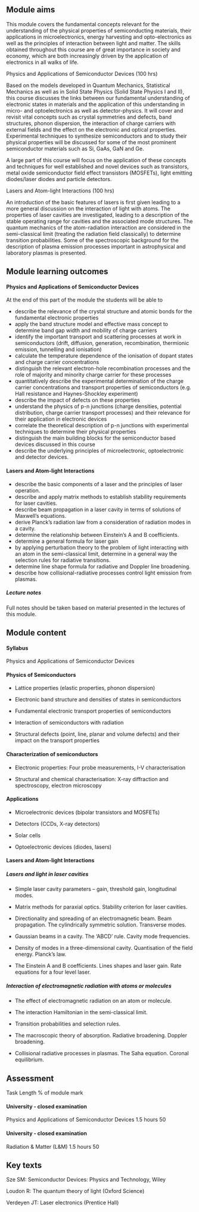 ## Module aims

This module covers the fundamental concepts relevant for the understanding of the physical properties of semiconducting materials, their applications in microelectronics, energy harvesting and opto-electronics as well as the principles of interaction between light and matter. The skills obtained throughout this course are of great importance in society and economy, which are both increasingly driven by the application of electronics in all walks of life.

Physics and Applications of Semiconductor Devices (100 hrs)

Based on the models developed in Quantum Mechanics, Statistical Mechanics as well as in Solid State Physics (Solid State Physics I and II), this course discusses the links between our fundamental understanding of electronic states in materials and the application of this understanding in micro- and optoelectronics as well as detector-physics. It will cover and revisit vital concepts such as crystal symmetries and defects, band structures, phonon dispersion, the interaction of charge carriers with external fields and the effect on the electronic and optical properties. Experimental techniques to synthesize semiconductors and to study their physical properties will be discussed for some of the most prominent semiconductor materials such as Si, GaAs, GaN and Ge.

A large part of this course will focus on the application of these concepts and techniques for well established and novel devices such as transistors, metal oxide semiconductor field effect transistors (MOSFETs), light emitting diodes/laser diodes and particle detectors.

Lasers and Atom-light Interactions (100 hrs)

An introduction of the basic features of lasers is first given leading to a more general discussion on the interaction of light with atoms. The properties of laser cavities are investigated, leading to a description of the stable operating range for cavities and the associated mode structures. The quantum mechanics of the atom-radiation interaction are considered in the semi-classical limit (treating the radiation field classically) to determine transition probabilities. Some of the spectroscopic background for the description of plasma emission processes important in astrophysical and laboratory plasmas is presented.

## Module learning outcomes

#### Physics and Applications of Semiconductor Devices

At the end of this part of the module the students will be able to

- describe the relevance of the crystal structure and atomic bonds for the fundamental electronic properties
- apply the band structure model and effective mass concept to determine band gap width and mobility of charge carriers
- identify the important transport and scattering processes at work in semiconductors (drift, diffusion, generation, recombination, thermionic emission, tunnelling and ionisation)
- calculate the temperature dependence of the ionisation of dopant states and charge carrier concentrations
- distinguish the relevant electron-hole recombination processes and the role of majority and minority charge carrier for these processes
- quantitatively describe the experimental determination of the charge carrier concentrations and transport properties of semiconductors (e.g. Hall resistance and Haynes-Shockley experiment)
- describe the impact of defects on these properties
- understand the physics of p-n junctions (charge densities, potential distribution, charge carrier transport processes) and their relevance for their application in electronic devices
- correlate the theoretical description of p-n junctions with experimental techniques to determine their physical properties
- distinguish the main building blocks for the semiconductor based devices discussed in this course
- describe the underlying principles of microelectronic, optoelectronic and detector devices.

#### Lasers and Atom-light Interactions

- describe the basic components of a laser and the principles of laser operation.
- describe and apply matrix methods to establish stability requirements for laser cavities.
- describe beam propagation in a laser cavity in terms of solutions of Maxwell’s equations.
- derive Planck’s radiation law from a consideration of radiation modes in a cavity.
- determine the relationship between Einstein’s A and B coefficients.
- determine a general formula for laser gain
- by applying perturbation theory to the problem of light interacting with an atom in the semi-classical limit, determine in a general way the selection rules for radiative transitions.
- determine line shape formula for radiative and Doppler line broadening.
- describe how collisional-radiative processes control light emission from plasmas.


##### Lecture notes

Full notes should be taken based on material presented in the lectures of this module.

## Module content

#### Syllabus

Physics and Applications of Semiconductor Devices

#### Physics of Semiconductors

- Lattice properties (elastic properties, phonon dispersion)

- Electronic band structure and densities of states in semiconductors

- Fundamental electronic transport properties of semiconductors

- Interaction of semiconductors with radiation

- Structural defects (point, line, planar and volume defects) and their impact on the transport properties

#### Characterization of semiconductors

- Electronic properties: Four probe measurements, I-V characterisation

- Structural and chemical characterisation: X-ray diffraction and spectroscopy, electron microscopy

#### Applications

- Microelectronic devices (bipolar transistors and MOSFETs)

- Detectors (CCDs, X-ray detectors)

- Solar cells

- Optoelectronic devices (diodes, lasers)

#### Lasers and Atom-light Interactions

##### Lasers and light in laser cavities

- Simple laser cavity parameters – gain, threshold gain, longitudinal modes.

- Matrix methods for paraxial optics. Stability criterion for laser cavities.

- Directionality and spreading of an electromagnetic beam. Beam propagation. The cylindrically symmetric solution. Transverse modes.

- Gaussian beams in a cavity. The ‘ABCD’ rule. Cavity mode frequencies.

- Density of modes in a three-dimensional cavity. Quantisation of the field energy. Planck’s law.

- The Einstein A and B coefficients. Lines shapes and laser gain. Rate equations for a four level laser.

##### Interaction of electromagnetic radiation with atoms or molecules

- The effect of electromagnetic radiation on an atom or molecule.

- The interaction Hamiltonian in the semi-classical limit.

- Transition probabilities and selection rules.

- The macroscopic theory of absorption. Radiative broadening. Doppler broadening.

- Collisional radiative processes in plasmas. The Saha equation. Coronal equilibrium.

## Assessment
Task	Length	% of module mark

#### University - closed examination

Physics and Applications of Semiconductor Devices	1.5 hours	50

#### University - closed examination

Radiation & Matter (L&M)	1.5 hours	50

## Key texts
Sze SM: Semiconductor Devices: Physics and Technology, Wiley

Loudon R: The quantum theory of light (Oxford Science)

Verdeyen JT: Laser electronics (Prentice Hall)
